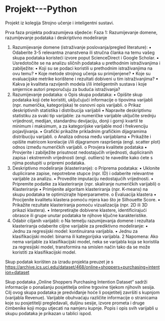 # Projekt---Python

Projekt iz kolegija Strojno učenje i inteligentni sustavi. 

Prva faza projekta podrazumijeva sljedeće: Faza 1: Razumijevanje domene, razumijevanje podataka i deskriptivno modeliranje
1. Razumijevanje domene (istraživanje poslovanja/pregled literature):
▪ Odaberite 3-5 relevantna znanstvena ili stručna članka na temu vašeg skupa
podataka koristeći izvore poput ScienceDirect i Google Scholar.
▪ Usredotočite se na analizu sličnih podataka u prethodnim istraživanjima i
zabilježite:
▪ Koji su se podaci koristili u prethodnim istraživanjima na ovu temu?
▪ Koje metode strojnog učenja su primijenjene?
▪ Koje su evaluacijske metrike korištene i rezultati dobiveni u tim
istraživanjima?
▪ Kakva je kvaliteta razvijenih modela i/ili inteligentnih sustava i koje
smjernice autori preporučuju za buduća istraživanja?
2. Razumijevanje podataka:
o Opis skupa podataka:
▪ Opišite skup podataka koji ćete koristiti, uključujući informacije o tipovima
varijabli (npr. numerička, kategorijska) te osnovni opis varijabli.
o Prikaz deskriptivnih statistika i distribucija varijabli
▪ Napravite deskriptivnu statistiku za svaki tip varijable: za numeričke varijable
uključite srednju vrijednost, medijan, standardnu devijaciju, donji i gornji kvartil
te minimum i maksimum, a za kategorijske varijable mod i frekvenciju
pojavljivanja.
▪ Grafički prikažite prikladnim grafičkim dijagramima distribuciju varijabli.
o Analiza odnosa među varijablama
▪ Prikažite i opišite matricom korelacije i/ili dijagramom raspršenja (engl. scatter
plot) odnos između numeričkih varijabli.
o Provjera kvalitete podataka
▪ Provjerite i zabilježite prisutnost nedostajućih vrijednosti, dupliciranih zapisa i
ekstremnih vrijednosti (engl. outliers) te navedite kako ćete s njima postupiti u
pripremi podataka.
3. Deskriptivno modeliranje (klasteriranje):
o Priprema podataka:
▪ Uklonite duplicirane zapise, nepotrebne stupce (npr. ID) i odaberite
relevantne varijable za analizu.
▪ Provedite imputaciju nedostajućih vrijednosti.
▪ Pripremite podatke za klasteriranje (npr. skaliranje numeričkih varijabli)
o Klasteriranje
▪ Primijenite algoritam klasteriranja (npr. K-means) na skupu podataka te
optimizirajte hiperparametre.
o Evaluacija klastera
▪ Procijenite kvalitetu klastera pomoću mjera kao što je Silhouette Score.
▪ Prikažite rezultate klasteriranja pomoću vizualizacija (npr. 2D ili 3D prikazi
klastera).
▪ Interpretirajte dobivene klastere, identificirajući obrasce ili grupe unutar
podataka te njihove ključne karakteristike.
4. Odabir ciljanih varijabli:
o Na temelju razumijevanja domene i rezultata klasteriranja odaberite ciljne varijable za
prediktivno modeliranje:
▪ Jednu za regresijski model: kontinuirana varijabla.
▪ Jednu za klasifikacijski model: binarna ili kategorijska varijabla.
2
Napomena: Ako nema varijable za klasifikacijski model, neka se varijabla koja
se koristila za regresijski model, transformira na smislen način tako da se
može koristiti za klasifikacijski model.

Skup podatak korišten za izradu projekta preuzet je s https://archive.ics.uci.edu/dataset/468/online+shoppers+purchasing+intention+dataset

Skup podataka „Online Shoppers Purchasing Intention Dataset“ sadrži informacije o
ponašanju posjetitelja online trgovine tijekom njihovih sesija. Cilj ovog skupa podataka je
predviđanje hoće li posjetitelj završiti s kupnjom (varijabla Revenue). Varijable obuhvaćaju
različite informacije o stranicama koje su posjetitelji pregledavali, duljinu sesije, izvore prometa
i druge čimbenike koji mogu utjecati na namjeru kupnje. Popis i opis svih varijabli u skupu
podataka je prikazan u tablici ispod.
